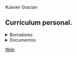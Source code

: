 #Javier Gracian 
 
 
## Currículum personal.


<details>
<summary>Borradores</summary>
<br>
 <li><a href="../Borradores/Login_Logout_Javier_Gracian.html">Login y Logout</a></li>
 <li><a href="../Borradores/Validacion_Formularios_Javier_Gracian.html">Validacion de formularios</a></li>
</details>

<details>
<summary>Documentos</summary>
 <br>
 <li><a href="../DOCS/RutinaBackupsWEB.pdf">Rutina Backups</a></li>
 <li><a href="#">Todavia por completar</a></li>
</details>


[Web].

[Web]: https://javi-gr.github.io/Trabajo_Integrador/ProyectoWeb/
